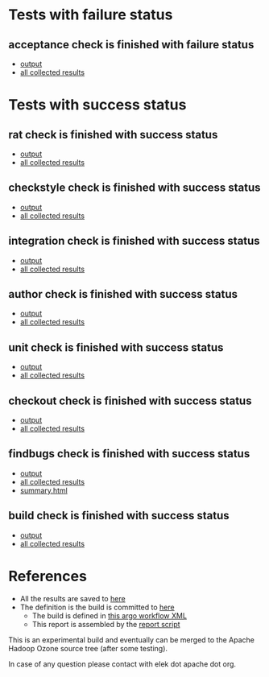 # Tests with failure status

## acceptance check is finished with failure status

   * [output](https://raw.githubusercontent.com/elek/ozone-ci-q4/master/pr/pr-hdds-2199-dnstouuidmap-hbrxx/acceptance/output.log)
   * [all collected results](https://github.com/elek/ozone-ci-q4/tree/master/pr/pr-hdds-2199-dnstouuidmap-hbrxx/acceptance)



# Tests with success status

## rat check is finished with success status

   * [output](https://raw.githubusercontent.com/elek/ozone-ci-q4/master/pr/pr-hdds-2199-dnstouuidmap-hbrxx/rat/output.log)
   * [all collected results](https://github.com/elek/ozone-ci-q4/tree/master/pr/pr-hdds-2199-dnstouuidmap-hbrxx/rat)


## checkstyle check is finished with success status

   * [output](https://raw.githubusercontent.com/elek/ozone-ci-q4/master/pr/pr-hdds-2199-dnstouuidmap-hbrxx/checkstyle/output.log)
   * [all collected results](https://github.com/elek/ozone-ci-q4/tree/master/pr/pr-hdds-2199-dnstouuidmap-hbrxx/checkstyle)


## integration check is finished with success status

   * [output](https://raw.githubusercontent.com/elek/ozone-ci-q4/master/pr/pr-hdds-2199-dnstouuidmap-hbrxx/integration/output.log)
   * [all collected results](https://github.com/elek/ozone-ci-q4/tree/master/pr/pr-hdds-2199-dnstouuidmap-hbrxx/integration)


## author check is finished with success status

   * [output](https://raw.githubusercontent.com/elek/ozone-ci-q4/master/pr/pr-hdds-2199-dnstouuidmap-hbrxx/author/output.log)
   * [all collected results](https://github.com/elek/ozone-ci-q4/tree/master/pr/pr-hdds-2199-dnstouuidmap-hbrxx/author)


## unit check is finished with success status

   * [output](https://raw.githubusercontent.com/elek/ozone-ci-q4/master/pr/pr-hdds-2199-dnstouuidmap-hbrxx/unit/output.log)
   * [all collected results](https://github.com/elek/ozone-ci-q4/tree/master/pr/pr-hdds-2199-dnstouuidmap-hbrxx/unit)


## checkout check is finished with success status

   * [output](https://raw.githubusercontent.com/elek/ozone-ci-q4/master/pr/pr-hdds-2199-dnstouuidmap-hbrxx/checkout/output.log)
   * [all collected results](https://github.com/elek/ozone-ci-q4/tree/master/pr/pr-hdds-2199-dnstouuidmap-hbrxx/checkout)


## findbugs check is finished with success status

   * [output](https://raw.githubusercontent.com/elek/ozone-ci-q4/master/pr/pr-hdds-2199-dnstouuidmap-hbrxx/findbugs/output.log)
   * [all collected results](https://github.com/elek/ozone-ci-q4/tree/master/pr/pr-hdds-2199-dnstouuidmap-hbrxx/findbugs)
   * [summary.html](https://elek.github.io/ozone-ci-q4/pr/pr-hdds-2199-dnstouuidmap-hbrxx/findbugs/summary.html)


## build check is finished with success status

   * [output](https://raw.githubusercontent.com/elek/ozone-ci-q4/master/pr/pr-hdds-2199-dnstouuidmap-hbrxx/build/output.log)
   * [all collected results](https://github.com/elek/ozone-ci-q4/tree/master/pr/pr-hdds-2199-dnstouuidmap-hbrxx/build)




# References

 * All the results are saved to [here](https://github.com/elek/ozone-ci-q4/tree/master/pr/pr-hdds-2199-dnstouuidmap-hbrxx/)
 * The definition is the build is committed to [here](https://github.com/elek/argo-ozone)
    * The build is defined in [this argo workflow XML](https://github.com/elek/argo-ozone/blob/master/ozone-build.yaml)
    * This report is assembled by the [report script](https://github.com/elek/argo-ozone/blob/master/scripts/report.sh)

This is an experimental build and eventually can be merged to the Apache Hadoop Ozone source tree (after some testing).

In case of any question please contact with elek dot apache dot org.
